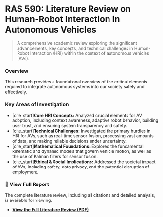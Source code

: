 # RAS 590: Literature Review on Human-Robot Interaction in Autonomous Vehicles

> A comprehensive academic review exploring the significant advancements, key concepts, and technical challenges in Human-Robot Interaction (HRI) within the context of autonomous vehicles (AVs).

### Overview

This research provides a foundational overview of the critical elements required to integrate autonomous systems into our society safely and effectively.

### Key Areas of Investigation
* [cite_start]**Core HRI Concepts:** Analyzed crucial elements for AV adoption, including context awareness, adaptive robot behavior, building user trust, and ensuring system transparency and safety.
* [cite_start]**Technical Challenges:** Investigated the primary hurdles in HRI for AVs, such as real-time sensor fusion, processing vast amounts of data, and making reliable decisions under uncertainty.
* [cite_start]**Mathematical Foundations:** Explored the fundamental kinematic and dynamic models that govern vehicle motion, as well as the use of Kalman filters for sensor fusion.
* [cite_start]**Ethical & Social Implications:** Addressed the societal impact of AVs, including safety, data privacy, and the potential disruption of employment.

### 📄 View Full Report
The complete literature review, including all citations and detailed analysis, is available for viewing.

* [**View the Full Literature Review (PDF)**](./Aniket-Mishra-RAS590-Final-Review.pdf)
